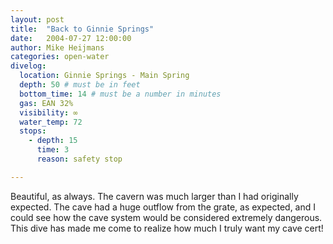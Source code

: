 ```yaml
---
layout: post
title:  "Back to Ginnie Springs"
date:   2004-07-27 12:00:00
author: Mike Heijmans
categories: open-water
divelog:
  location: Ginnie Springs - Main Spring
  depth: 50 # must be in feet
  bottom_time: 14 # must be a number in minutes
  gas: EAN 32%
  visibility: ∞
  water_temp: 72
  stops:
    - depth: 15
      time: 3
      reason: safety stop

---
```

Beautiful, as always. The cavern was much larger than I had originally expected. The cave had a huge outflow from the grate, as expected, and I could see how the cave system would be considered extremely dangerous. This dive has made me come to realize how much I truly want my cave cert!